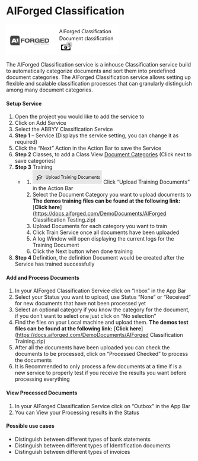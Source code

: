 # AIForged Classification

![](../assets/34.png)

The AIForged Classification service is a inhouse Classification service build to automatically categorize documents and sort them into predefined document categories. The AIForged Classification service allows setting up flexible and scalable classification processes that can granularly distinguish among many document categories.

#### Setup Service

1. Open the project you would like to add the service to
2. Click on Add Service
3. Select the ABBYY Classification Service
4. **Step 1** – Service \(Displays the service setting, you can change it as required\)
5. Click the “Next” Action in the Action Bar to save the Service
6. **Step 2** Classes, to add a Class View [Document Categories]() \(Click next to save categories\)
7. **Step 3** Training
   * 1. ![](../assets/35.png) Click “Upload Training Documents” in the Action Bar
     2. Select the Document Category you want to upload documents to **The demos training files can be found at the following link:** [**Click here**](https://docs.aiforged.com/DemoDocuments/AIForged Classification  Testing.zip)
     3. Upload Documents for each category you want to train
     4. Click Train Service once all documents have been uploaded
     5. A log Window will open displaying the current logs for the Training Document
     6. Click the Next button when done training
8. **Step 4** Definition, the definition Document would be created after the Service has trained successfully

#### Add and Process Documents

1. In your AIForged Classification Service click on “Inbox” in the App Bar
2. Select your Status you want to upload, use Status “None” or “Received” for new documents that have not been processed yet
3. Select an optional category if you know the category for the document, if you don’t want to select one just click on “No selection”
4. Find the files on your Local machine and upload them. **The demos test files can be found at the following link:** [**Click here**](https://docs.aiforged.com/DemoDocuments/AIForged Classification Training.zip)
5. After all the documents have been uploaded you can check the documents to be processed, click on “Processed Checked” to process the documents
6. It is Recommended to only process a few documents at a time if is a new service to properly test if you receive the results you want before processing everything

#### View Processed Documents

1. In your AIForged Classification Service click on “Outbox” in the App Bar
2. You can View your Processing results in the Status

#### Possible use cases

* Distinguish between different types of bank statements
* Distinguish between different types of Identification documents
* Distinguish between different types of invoices

